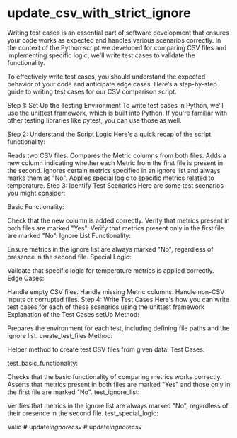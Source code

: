 ﻿# update_csv_with_strict_ignore



Writing test cases is an essential part of software development that ensures your code works as expected and handles various scenarios correctly. In the context of the Python script we developed for comparing CSV files and implementing specific logic, we'll write test cases to validate the functionality.

To effectively write test cases, you should understand the expected behavior of your code and anticipate edge cases. Here’s a step-by-step guide to writing test cases for our CSV comparison script.

Step 1: Set Up the Testing Environment
To write test cases in Python, we’ll use the unittest framework, which is built into Python. If you're familiar with other testing libraries like pytest, you can use those as well.

Step 2: Understand the Script Logic
Here's a quick recap of the script functionality:

Reads two CSV files.
Compares the Metric columns from both files.
Adds a new column indicating whether each Metric from the first file is present in the second.
Ignores certain metrics specified in an ignore list and always marks them as "No".
Applies special logic to specific metrics related to temperature.
Step 3: Identify Test Scenarios
Here are some test scenarios you might consider:

Basic Functionality:

Check that the new column is added correctly.
Verify that metrics present in both files are marked "Yes".
Verify that metrics present only in the first file are marked "No".
Ignore List Functionality:

Ensure metrics in the ignore list are always marked "No", regardless of presence in the second file.
Special Logic:

Validate that specific logic for temperature metrics is applied correctly.
Edge Cases:

Handle empty CSV files.
Handle missing Metric columns.
Handle non-CSV inputs or corrupted files.
Step 4: Write Test Cases
Here's how you can write test cases for each of these scenarios using the unittest framework
Explanation of the Test Cases
setUp Method:

Prepares the environment for each test, including defining file paths and the ignore list.
create_test_files Method:

Helper method to create test CSV files from given data.
Test Cases:

test_basic_functionality:

Checks that the basic functionality of comparing metrics works correctly.
Asserts that metrics present in both files are marked "Yes" and those only in the first file are marked "No".
test_ignore_list:

Verifies that metrics in the ignore list are always marked "No", regardless of their presence in the second file.
test_special_logic:

Valid
#   u p d a t e _ i n g n o r e _ c s v  
 #   u p d a t e _ i n g n o r e _ c s v  
 